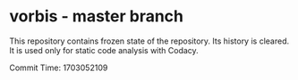 # vorbis - master branch

This repository contains frozen state of the repository.
Its history is cleared. It is used only for static code
analysis with Codacy.

Commit Time: 1703052109